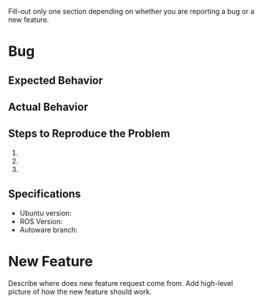 Fill-out only one section depending on whether you are reporting a bug or a new feature.

# Bug
## Expected Behavior


## Actual Behavior


## Steps to Reproduce the Problem

  1.
  1.
  1.

## Specifications

  - Ubuntu version:
  - ROS Version:
  - Autoware branch:

# New Feature
Describe where does new feature request come from. Add high-level picture of how the new feature should work.